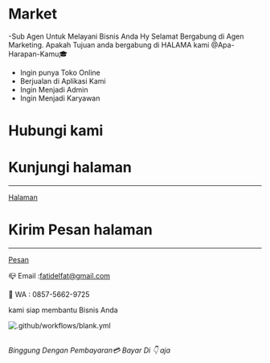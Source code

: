 # Market
-Sub Agen Untuk Melayani Bisnis Anda
Hy  Selamat Bergabung di Agen Marketing. Apakah Tujuan anda bergabung di HALAMA kami @Apa-Harapan-Kamu🎓

- Ingin punya Toko Online
- Berjualan di Aplikasi Kami
- Ingin Menjadi Admin
- Ingin Menjadi Karyawan

# Hubungi kami

# Kunjungi halaman

---

[Halaman](https://fb.me/Pemasaran7)

# Kirim Pesan halaman

---

[Pesan](https://m.me/Pemasaran7)

📪 Email :fatidelfat@gmail.com

📲 WA : 0857-5662-9725

kami siap membantu Bisnis Anda

![.github/workflows/blank.yml](https://github.com/Sub-Olahoop/Market/workflows/.github/workflows/blank.yml/badge.svg)




<br/><i> Binggung Dengan Pembayaran💳 Bayar Di 👇 aja<i/>
<script src="https://www.paypal.com/sdk/js?client-id=sb"></script>
<script>paypal.Buttons().render('body');</script><br/>






